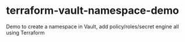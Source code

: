 # terraform-vault-namespace-demo
Demo to create a namespace in Vault, add policy/roles/secret engine all using Terraform
